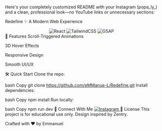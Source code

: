 Here's your completely customized README with your Instagram (popa_ly_) and a clean, professional look—no YouTube links or unnecessary sections:

Redefine ✨
A Modern Web Experience

<div align="center"> <div> <img src="https://img.shields.io/badge/-React_JS-black?style=for-the-badge&logoColor=white&logo=react&color=61DAFB" alt="React" /> <img src="https://img.shields.io/badge/-Tailwind_CSS-black?style=for-the-badge&logoColor=white&logo=tailwindcss&color=06B6D4" alt="TailwindCSS" /> <img src="https://img.shields.io/badge/-GSAP-black?style=for-the-badge&logoColor=white&logo=greensock&color=88CE02" alt="GSAP" /> </div> </div>
🚀 Features
Scroll-Triggered Animations

3D Hover Effects

Responsive Design

Smooth UI/UX

🛠️ Quick Start
Clone the repo:

bash
Copy
git clone https://github.com/eMManue-L/Redefine.git
Install dependencies:

bash
Copy
npm install
Run locally:

bash
Copy
npm run dev
📸 Connect With Me
<a href="https://instagram.com/popa_ly_" target="_blank"> <img src="https://img.shields.io/badge/Instagram-@popa_ly_-E4405F?style=for-the-badge&logo=instagram&logoColor=white" alt="Instagram" /> </a>
📜 License
This project is for educational use only.
Design inspired by Zentry.

Crafted with ❤️ by Emmanuel
